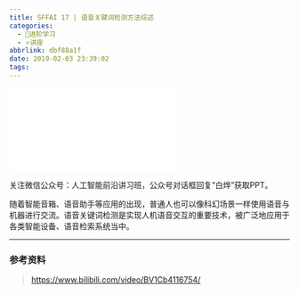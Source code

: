 ```yaml
---
title: SFFAI 17 | 语音关键词检测方法综述
categories:
  - 🌙进阶学习
  - ⭐讲座
abbrlink: dbf88a1f
date: 2019-02-03 23:39:02
tags:
---
```


<iframe src="//player.bilibili.com/player.html?aid=42468061&bvid=BV1Cb4116754&cid=74517375&p=1" scrolling="no" border="0" frameborder="no" framespacing="0" allowfullscreen="true"> </iframe>

关注微信公众号：人工智能前沿讲习班，公众号对话框回复“白烨”获取PPT。

随着智能音箱、语音助手等应用的出现，普通人也可以像科幻场景一样使用语音与机器进行交流。语音关键词检测是实现人机语音交互的重要技术，被广泛地应用于各类智能设备、语音检索系统当中。

<!--more-->

***

### 参考资料

> <https://www.bilibili.com/video/BV1Cb4116754/>
